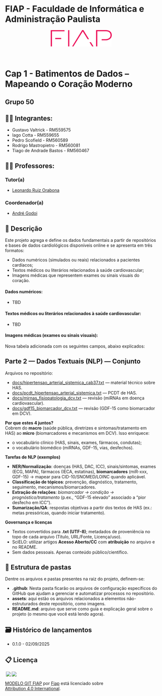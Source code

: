 # FIAP - Faculdade de Informática e Administração Paulista

<p align="center">
<a href= "https://www.fiap.com.br/"><img src="assets/logo-fiap.png" alt="FIAP - Faculdade de Informática e Admnistração Paulista" border="0" width=40% height=40%></a>
</p>

<br>

# Cap 1 - Batimentos de Dados – Mapeando o Coração Moderno

## Grupo 50

## 👨‍🎓 Integrantes:

- Gustavo Valtrick - RM559575
- Iago Cotta - RM559655
- Pedro Scofield - RM560589
- Rodrigo Mastropietro - RM560081
- Tiago de Andrade Bastos - RM560467

## 👩‍🏫 Professores:

### Tutor(a)

- <a href="">Leonardo Ruiz Orabona</a>

### Coordenador(a)

- <a href="https://www.linkedin.com/in/profandregodoi/">André Godoi</a>

## 📜 Descrição

Este projeto agrega e define os dados fundamentais a partir de repositórios e bases de dados cardiológicos disponíveis online e se apresenta em três formatos:

- Dados numéricos (simulados ou reais) relacionados a pacientes cardíacos;
- Textos médicos ou literários relacionados à saúde cardiovascular;
- Imagens médicas que representem exames ou sinais visuais do coração.

#### Dados numéricos:

- TBD

#### Textos médicos ou literários relacionados à saúde cardiovascular:

- TBD

#### Imagens médicas (exames ou sinais visuais):

Nova tabela adicionada com os seguintes campos, abaixo explicados:

## Parte 2 — Dados Textuais (NLP) — Conjunto

Arquivos no repositório:
- [docs/hipertensao_arterial_sistemica_cab37.txt](docs/hipertensao_arterial_sistemica_cab37.txt) — material técnico sobre HAS.
- [docs/pcdt_hipertensao_arterial_sistemica.txt](docs/pcdt_hipertensao_arterial_sistemica.txt) — PCDT de HAS.
- [docs/mirnas_fisiopatologia_dcv.txt](docs/mirnas_fisiopatologia_dcv.txt) — revisão (miRNAs em doença cardiovascular).
- [docs/gdf15_biomarcador_dcv.txt](docs/gdf15_biomarcador_dcv.txt) — revisão (GDF-15 como biomarcador em DCV).


**Por que estes 4 juntos?**  
Cobrem do **macro** (saúde pública, diretrizes e sintomas/tratamento em HAS) ao **micro** (biomarcadores e mecanismos em DCV). Isso enriquece:
- o vocabulário clínico (HAS, sinais, exames, fármacos, condutas);
- o vocabulário biomédico (miRNAs, GDF-15, vias, desfechos).

**Tarefas de NLP (exemplos)**
- **NER/Normalização**: doenças (HAS, DAC, ICC), sinais/sintomas, exames (ECG, MAPA), fármacos (IECA, estatinas), **biomarcadores** (miR-xxx, GDF-15) → mapear para CID-10/SNOMED/LOINC quando aplicável.
- **Classificação de tópicos**: prevenção, diagnóstico, tratamento, seguimento, mecanismos/biomarcadores.
- **Extração de relações**: *biomarcador → condição → prognóstico/tratamento* (p.ex., “GDF-15 elevado” associado a “pior desfecho em ICC”).
- **Sumarização/QA**: respostas objetivas a partir dos textos de HAS (ex.: metas pressóricas, quando iniciar tratamento).

**Governança e licenças**
- Textos convertidos para **.txt (UTF-8)**; metadados de proveniência no topo de cada arquivo (Título, URL/Fonte, Licença/uso).  
- SciELO: utilizar artigos **Acesso Aberto/CC** com **atribuição** no arquivo e no README.  
- Sem dados pessoais. Apenas conteúdo público/científico.


## 📁 Estrutura de pastas

Dentre os arquivos e pastas presentes na raiz do projeto, definem-se:

- <b>.github</b>: Nesta pasta ficarão os arquivos de configuração específicos do GitHub que ajudam a gerenciar e automatizar processos no repositório.
- <b>assets</b>: aqui estão os arquivos relacionados a elementos não-estruturados deste repositório, como imagens.
- <b>README.md</b>: arquivo que serve como guia e explicação geral sobre o projeto (o mesmo que você está lendo agora).

## 🗃 Histórico de lançamentos

- 0.1.0 - 02/09/2025

## 📋 Licença

<img style="height:22px!important;margin-left:3px;vertical-align:text-bottom;" src="https://mirrors.creativecommons.org/presskit/icons/cc.svg?ref=chooser-v1"><img style="height:22px!important;margin-left:3px;vertical-align:text-bottom;" src="https://mirrors.creativecommons.org/presskit/icons/by.svg?ref=chooser-v1"><p xmlns:cc="http://creativecommons.org/ns#" xmlns:dct="http://purl.org/dc/terms/"><a property="dct:title" rel="cc:attributionURL" href="https://github.com/agodoi/template">MODELO GIT FIAP</a> por <a rel="cc:attributionURL dct:creator" property="cc:attributionName" href="https://fiap.com.br">Fiap</a> está licenciado sobre <a href="http://creativecommons.org/licenses/by/4.0/?ref=chooser-v1" target="_blank" rel="license noopener noreferrer" style="display:inline-block;">Attribution 4.0 International</a>.</p>
